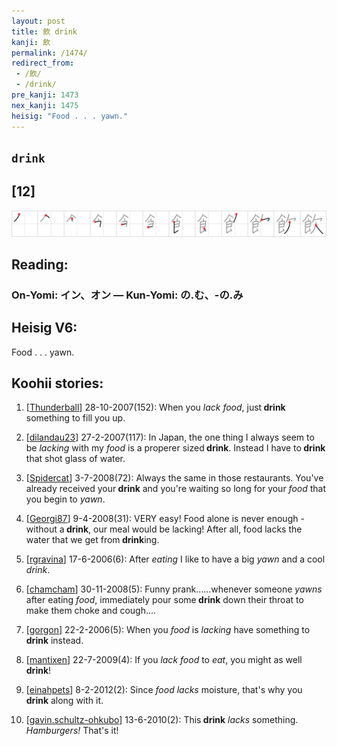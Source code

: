 ```yaml
---
layout: post
title: 飲 drink
kanji: 飲
permalink: /1474/
redirect_from:
 - /飲/
 - /drink/
pre_kanji: 1473
nex_kanji: 1475
heisig: "Food . . . yawn."
---
```


## `drink`

## [12]

<div class="stroke"><img src="../images/E9A3B2.png" /></div>

## Reading:

### On-Yomi: イン、オン &mdash; Kun-Yomi: の.む、-の.み

## Heisig V6:

Food . . . yawn.

## Koohii stories:

1) [<a href="http://kanji.koohii.com/profile/Thunderball">Thunderball</a>] 28-10-2007(152): When you <em>lack food</em>, just<strong> drink</strong> something to fill you up.

2) [<a href="http://kanji.koohii.com/profile/dilandau23">dilandau23</a>] 27-2-2007(117): In Japan, the one thing I always seem to be <em>lacking</em> with my <em>food</em> is a properer sized<strong> drink</strong>. Instead I have to<strong> drink</strong> that shot glass of water.

3) [<a href="http://kanji.koohii.com/profile/Spidercat">Spidercat</a>] 3-7-2008(72): Always the same in those restaurants. You&#039;ve already received your<strong> drink</strong> and you&#039;re waiting so long for your <em>food</em> that you begin to <em>yawn</em>.

4) [<a href="http://kanji.koohii.com/profile/Georgi87">Georgi87</a>] 9-4-2008(31): VERY easy! Food alone is never enough - without a<strong> drink</strong>, our meal would be lacking! After all, food lacks the water that we get from<strong> drink</strong>ing.

5) [<a href="http://kanji.koohii.com/profile/rgravina">rgravina</a>] 17-6-2006(6): After <em>eating</em> I like to have a big <em>yawn</em> and a cool <em>drink</em>.

6) [<a href="http://kanji.koohii.com/profile/chamcham">chamcham</a>] 30-11-2008(5): Funny prank......whenever someone <em>yawns</em> after eating <em>food</em>, immediately pour some<strong> drink</strong> down their throat to make them choke and cough....

7) [<a href="http://kanji.koohii.com/profile/gorgon">gorgon</a>] 22-2-2006(5): When you <em>food</em> is <em>lacking</em> have something to<strong> drink</strong> instead.

8) [<a href="http://kanji.koohii.com/profile/mantixen">mantixen</a>] 22-7-2009(4): If you <em>lack</em> <em>food</em> to <em>eat</em>, you might as well<strong> drink</strong>!

9) [<a href="http://kanji.koohii.com/profile/einahpets">einahpets</a>] 8-2-2012(2): Since <em>food lacks</em> moisture, that&#039;s why you<strong> drink</strong> along with it.

10) [<a href="http://kanji.koohii.com/profile/gavin.schultz-ohkubo">gavin.schultz-ohkubo</a>] 13-6-2010(2): This<strong> drink</strong> <em>lacks</em> something. <em>Hamburgers!</em> That&#039;s it!
